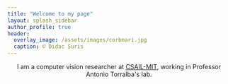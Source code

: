 ```yaml
---
title: "Welcome to my page"
layout: splash_sidebar
author_profile: true
header:
  overlay_image: /assets/images/corbmari.jpg
  caption: © Didac Suris
---
```


<p align="center">I am a computer vision researcher at <a href="https://www.csail.mit.edu/">CSAIL-MIT</a>, working in Professor Antonio Torralba's lab.</p>